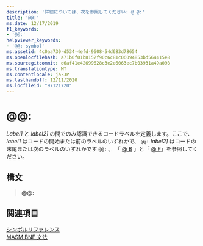```yaml
---
description: '詳細については、次を参照してください: @ @:'
title: '@@:'
ms.date: 12/17/2019
f1_keywords:
- '@@:'
helpviewer_keywords:
- '@@: symbol'
ms.assetid: 4c0aa730-d534-4efd-9608-54d683d78654
ms.openlocfilehash: a71b0f01b8152f90c6c81c06094853bd564415e8
ms.sourcegitcommit: d6af41e42699628c3e2e6063ec7b03931a49a098
ms.translationtype: MT
ms.contentlocale: ja-JP
ms.lasthandoff: 12/11/2020
ms.locfileid: "97121720"
---
```

# <a name=""></a>\@\@:

*Label1* と *label2]* の間でのみ認識できるコードラベルを定義します。ここで、 *label1* はコードの開始または前のラベルのいずれかで、 `@@:` *label2]* はコードの末尾または次のラベルのいずれかです `@@:` 。 「 [ \@ B](at-b.md) 」と「 [ \@ F](at-f.md)」を参照してください。

## <a name="syntax"></a>構文

> **\@\@:**

## <a name="see-also"></a>関連項目

[シンボルリファレンス](symbols-reference.md)\
[MASM BNF 文法](masm-bnf-grammar.md)
